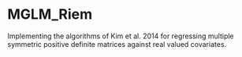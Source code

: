 # MGLM_Riem
Implementing the algorithms of Kim et al. 2014 for regressing multiple symmetric positive definite matrices against real valued covariates.
